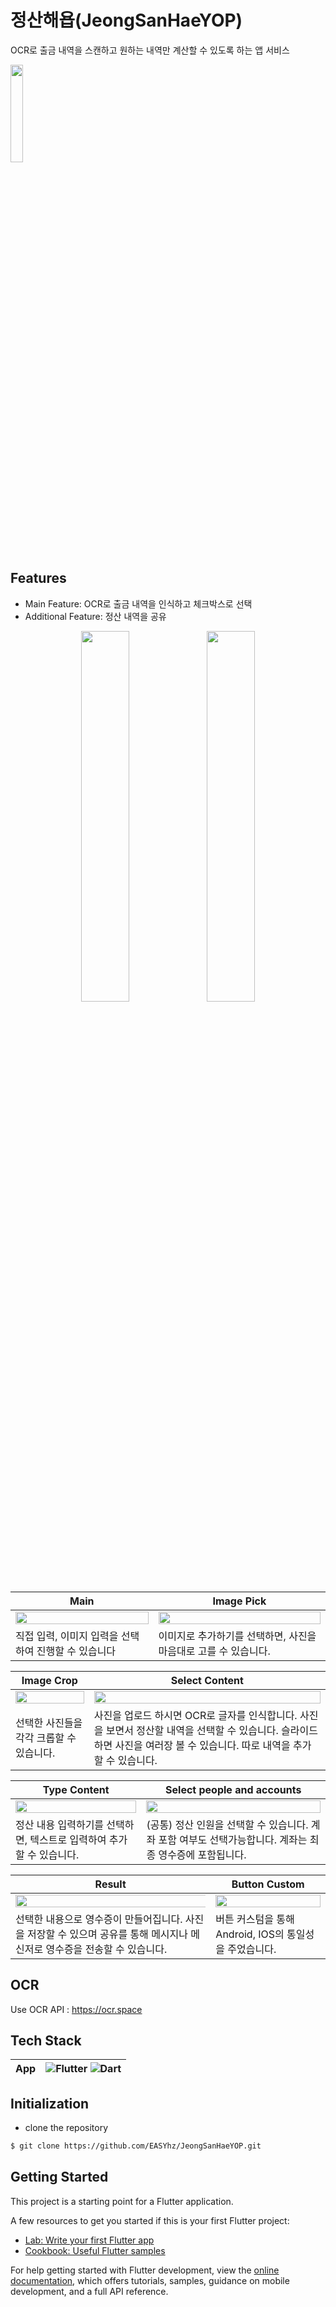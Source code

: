 # **정산해욥(JeongSanHaeYOP)**


OCR로 출금 내역을 스캔하고 원하는 내역만 계산할 수 있도록 하는 앱 서비스

<img src = "https://github.com/EASYhz/JeongSanHaeYOP/assets/65584699/82c73d1b-e506-418a-8283-618f961a90bd" width="20%"> 

## Features

- Main Feature: OCR로 출금 내역을 인식하고 체크박스로 선택
- Additional Feature: 정산 내역을 공유

<p align="center">
<img src = "https://user-images.githubusercontent.com/65584699/230774943-c88da121-cd1d-4e31-80f5-c912c4143e02.png" width="39%"> <img src = "https://user-images.githubusercontent.com/65584699/230774954-ec3af293-bfd9-4e11-a2e8-7b81fa25aa57.png" width="39%">
</p>

| **Main**                                                                                                                         | **Image Pick**                                                                                                                   |
|----------------------------------------------------------------------------------------------------------------------------------|----------------------------------------------------------------------------------------------------------------------------------|
| <img src = "https://user-images.githubusercontent.com/65584699/230775084-6f41fe59-e599-4d45-9a13-866bbb3a731c.png" width="100%"> | <img src = "https://user-images.githubusercontent.com/65584699/230775190-8541ead7-220a-4f57-ad25-4b07a92b837e.png" width="100%"> |
| 직접 입력, 이미지 입력을 선택하여 진행할 수 있습니다                                                                                                   | 이미지로 추가하기를 선택하면, 사진을 마음대로 고를 수 있습니다.                                                                                             |

| **Image Crop**                                                                                                                   | **Select Content**                                                                                                               |
|----------------------------------------------------------------------------------------------------------------------------------|----------------------------------------------------------------------------------------------------------------------------------|
| <img src = "https://user-images.githubusercontent.com/65584699/230775199-dbb29db3-a932-4db0-88ef-cc56674e27c7.png" width="100%"> | <img src = "https://user-images.githubusercontent.com/65584699/230775215-1769c268-c91c-45a5-a2b7-254aefad5d21.png" width="100%"> |
| 선택한 사진들을 각각 크롭할 수 있습니다.                                                                                                          | 사진을 업로드 하시면 OCR로 글자를 인식합니다. 사진을 보면서 정산할 내역을 선택할 수 있습니다. 슬라이드 하면 사진을 여러장 볼 수 있습니다. 따로 내역을 추가할 수 있습니다.                             |

| **Type Content**                                                                                                                 | **Select people and accounts**                                                                                                   |
|----------------------------------------------------------------------------------------------------------------------------------|----------------------------------------------------------------------------------------------------------------------------------|
| <img src = "https://user-images.githubusercontent.com/65584699/230775154-57cfd817-f466-4e46-aeda-6268f27003bf.png" width="100%"> | <img src = "https://user-images.githubusercontent.com/65584699/230775171-dc98ba93-6bf7-4fe9-882a-f46bf86ccdc6.png" width="100%"> |
| 정산 내용 입력하기를 선택하면, 텍스트로 입력하여 추가할 수 있습니다.                                                                                          | (공통) 정산 인원을 선택할 수 있습니다. 계좌 포함 여부도 선택가능합니다. 계좌는 최종 영수증에 포함됩니다.                                                                    |

| **Result**                                                                                                                       | **Button Custom**                                                                                                                |
|----------------------------------------------------------------------------------------------------------------------------------|----------------------------------------------------------------------------------------------------------------------------------|
| <img src = "https://user-images.githubusercontent.com/65584699/230775182-f1a017c7-414f-4eac-bc7d-25ed151f04e3.png" width="500%"> | <img src = "https://user-images.githubusercontent.com/65584699/230775253-d0df1793-2eff-485b-a8c7-d1313c7bea4b.png" width="100%"> |
| 선택한 내용으로 영수증이 만들어집니다. 사진을 저장할 수 있으며 공유를 통해 메시지나 메신저로 영수증을 전송할 수 있습니다.                                                            | 버튼 커스텀을 통해 Android, IOS의 통일성을 주었습니다.                                                                                             |

## OCR
Use OCR API : <https://ocr.space>


## Tech Stack

|App|![Flutter](https://img.shields.io/badge/Flutter-02569B.svg?style=for-the-badge&logo=Flutter&logoColor=white) ![Dart](https://img.shields.io/badge/Dart-0175C2.svg?style=for-the-badge&logo=Dart&logoColor=white)|
|:------:|:---:|



## **Initialization**
- clone the repository

```bash
$ git clone https://github.com/EASYhz/JeongSanHaeYOP.git
```

## Getting Started

This project is a starting point for a Flutter application.

A few resources to get you started if this is your first Flutter project:

- [Lab: Write your first Flutter app](https://docs.flutter.dev/get-started/codelab)
- [Cookbook: Useful Flutter samples](https://docs.flutter.dev/cookbook)

For help getting started with Flutter development, view the
[online documentation](https://docs.flutter.dev/), which offers tutorials,
samples, guidance on mobile development, and a full API reference.


